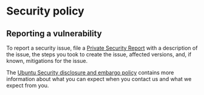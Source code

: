 # Security policy

## Reporting a vulnerability
To report a security issue, file a [Private Security Report](https://github.com/canonical/oauth2-proxy-k8s-operator/security/advisories/new) with a description of the issue, the steps you took to create the issue, affected versions, and, if known, mitigations for the issue.

The [Ubuntu Security disclosure and embargo policy](https://ubuntu.com/security/disclosure-policy) contains more information about what you can expect when you contact us and what we expect from you.
